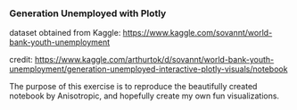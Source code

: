 ### Generation Unemployed with Plotly
dataset obtained from Kaggle: https://www.kaggle.com/sovannt/world-bank-youth-unemployment

credit: https://www.kaggle.com/arthurtok/d/sovannt/world-bank-youth-unemployment/generation-unemployed-interactive-plotly-visuals/notebook

The purpose of this exercise is to reproduce the beautifully created notebook by Anisotropic, and hopefully create my own fun visualizations. 